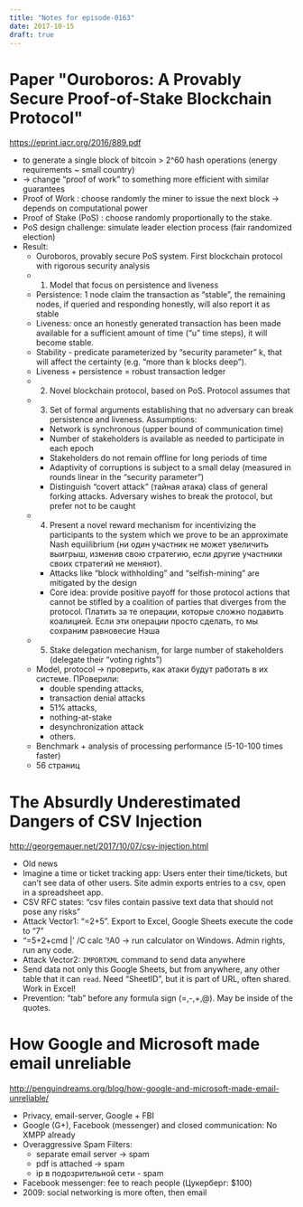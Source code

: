 ```yaml
---
title: "Notes for episode-0163"
date: 2017-10-15
draft: true
---
```


# Paper "Ouroboros: A Provably Secure Proof-of-Stake Blockchain Protocol"
https://eprint.iacr.org/2016/889.pdf

- to generate a single block of bitcoin > 2^60 hash operations (energy requirements ~ small country)
- -> change “proof of work” to something more efficient with similar guarantees
- Proof of Work : choose randomly the miner to issue the next block -> depends on computational power
- Proof of Stake (PoS) : choose randomly proportionally to the stake.
- PoS design challenge: simulate leader election process (fair randomized election)
- Result:
    - Ouroboros, provably secure PoS system. First blockchain protocol with rigorous security analysis
    - 1. Model that focus on persistence and liveness
    - Persistence: 1 node claim the transaction as “stable”, the remaining nodes, if queried and responding honestly, will also report it as stable
    - Liveness: once an honestly generated transaction has been made available for a sufficient amount of time (“u” time steps), it will become stable.
    - Stability - predicate parameterized by “security parameter” k, that will affect the certainty  (e.g. “more than k blocks deep”).
    - Liveness + persistence = robust transaction ledger
    - 2. Novel blockchain protocol, based on PoS. Protocol assumes that
    - 3. Set of formal arguments establishing that no adversary can break persistence and liveness. Assumptions:
        - Network is synchronous (upper bound of communication time)
        - Number of stakeholders is available as needed to participate in each epoch
        - Stakeholders do not remain offline for long periods of time
        - Adaptivity of corruptions is subject to a small delay (measured in rounds linear in the “security parameter”)
        - Distinguish “covert attack” (тайная атака) class of general forking attacks. Adversary wishes to break the protocol, but prefer not to be caught
    - 4. Present a novel reward mechanism for incentivizing the participants to the system which we prove to be an approximate Nash equiilibrium (ни один участник не может увеличить выигрыш, изменив свою стратегию, если другие участники своих стратегий не меняют).
        - Attacks like “block withholding” and “selfish-mining” are mitigated by the design
        - Core idea: provide positive payoff for those protocol actions that cannot be stifled by a coalition of parties that diverges from the protocol. Платить за те операции, которые сложно подавить коалицией. Если эти операции просто сделать, то мы сохраним равновесие Нэша
    - 5. Stake delegation mechanism, for large number of stakeholders (delegate their “voting rights”)
    - Model, protocol -> проверить, как атаки будут работать в их системе. ПРоверили:
        - double spending attacks,
        - transaction denial attacks
        - 51% attacks,
        - nothing-at-stake
        - desynchronization attack
        - others.
    - Benchmark + analysis of processing performance (5-10-100 times faster)
    - 56 страниц

# The Absurdly Underestimated Dangers of CSV Injection
http://georgemauer.net/2017/10/07/csv-injection.html

- Old news
- Imagine a time or ticket tracking app: Users enter their time/tickets, but can’t see data of other users. Site admin exports entries to a csv, open in a spreadsheet app.
- CSV RFC states: “csv files contain passive text data that should not pose any risks”
- Attack Vector1: “=2+5”. Export to Excel, Google Sheets execute the code to “7”
- “=5+2+cmd |’ /C calc ‘!A0 -> run calculator on Windows. Admin rights, run any code.
- Attack Vector2: `IMPORTXML` command to send data anywhere
- Send data not only this Google Sheets, but from anywhere, any other table that it can `read`. Need “SheetID”, but it is part of URL, often shared. Work in Excel!
- Prevention: “tab” before any formula sign (=,-,+,@). May be inside of the quotes.

# How Google and Microsoft made email unreliable
http://penguindreams.org/blog/how-google-and-microsoft-made-email-unreliable/

- Privacy, email-server, Google + FBI
- Google (G+), Facebook (messenger) and closed communication: No XMPP already
- Overaggressive Spam Filters:
    - separate email server -> spam
    - pdf is attached -> spam
    - ip в подозрительной сети - spam
- Facebook messenger: fee to reach people (Цукерберг: $100)
- 2009: social networking is more often, then email
